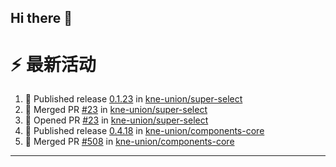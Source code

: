 ## Hi there 👋

<!--

**Here are some ideas to get you started:**

🙋‍♀️ A short introduction - what is your organization all about?
🌈 Contribution guidelines - how can the community get involved?
👩‍💻 Useful resources - where can the community find your docs? Is there anything else the community should know?
🍿 Fun facts - what does your team eat for breakfast?
🧙 Remember, you can do mighty things with the power of [Markdown](https://docs.github.com/github/writing-on-github/getting-started-with-writing-and-formatting-on-github/basic-writing-and-formatting-syntax)
-->


# ⚡ 最新活动

<!--START_SECTION:activity-->
1. 🚀 Published release [0.1.23](https://github.com/kne-union/super-select/releases/tag/0.1.23) in [kne-union/super-select](https://github.com/kne-union/super-select)
2. 🎉 Merged PR [#23](https://github.com/kne-union/super-select/pull/23) in [kne-union/super-select](https://github.com/kne-union/super-select)
3. 💪 Opened PR [#23](https://github.com/kne-union/super-select/pull/23) in [kne-union/super-select](https://github.com/kne-union/super-select)
4. 🚀 Published release [0.4.18](https://github.com/kne-union/components-core/releases/tag/0.4.18) in [kne-union/components-core](https://github.com/kne-union/components-core)
5. 🎉 Merged PR [#508](https://github.com/kne-union/components-core/pull/508) in [kne-union/components-core](https://github.com/kne-union/components-core)
<!--END_SECTION:activity-->

---
